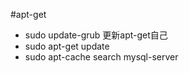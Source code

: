 #apt-get

* sudo update-grub 更新apt-get自己
* sudo apt-get update
* sudo apt-cache search mysql-server
